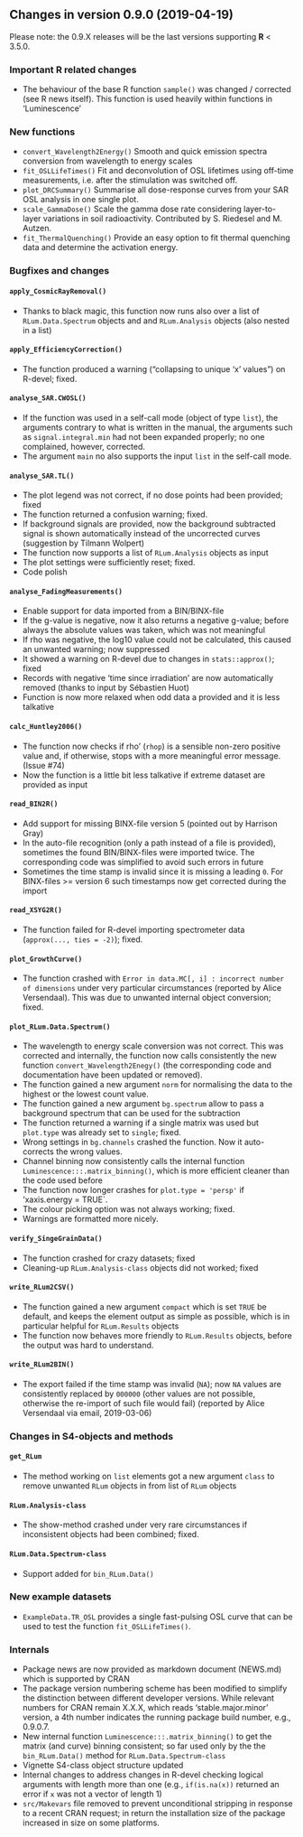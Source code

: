 




<!-- NEWS.md was auto-generated by NEWS.Rmd. Please DO NOT edit by hand!-->

## Changes in version 0.9.0 (2019-04-19)

Please note: the 0.9.X releases will be the last versions supporting
**R** \< 3.5.0.

### Important R related changes

  - The behaviour of the base R function `sample()` was changed /
    corrected (see R news itself). This function is used heavily within
    functions in ‘Luminescence’

### New functions

  - `convert_Wavelength2Energy()` Smooth and quick emission spectra
    conversion from wavelength to energy scales
  - `fit_OSLLifeTimes()` Fit and deconvolution of OSL lifetimes using
    off-time measurements, i.e. after the stimulation was switched off.
  - `plot_DRCSummary()` Summarise all dose-response curves from your SAR
    OSL analysis in one single plot.
  - `scale_GammaDose()` Scale the gamma dose rate considering
    layer-to-layer variations in soil radioactivity. Contributed by S.
    Riedesel and M. Autzen.
  - `fit_ThermalQuenching()` Provide an easy option to fit thermal
    quenching data and determine the activation energy.

### Bugfixes and changes

#### `apply_CosmicRayRemoval()`

  - Thanks to black magic, this function now runs also over a list of
    `RLum.Data.Spectrum` objects and and `RLum.Analysis` objects (also
    nested in a list)

#### `apply_EfficiencyCorrection()`

  - The function produced a warning (“collapsing to unique ‘x’ values”)
    on R-devel; fixed.

#### `analyse_SAR.CWOSL()`

  - If the function was used in a self-call mode (object of type
    `list`), the arguments contrary to what is written in the manual,
    the arguments such as `signal.integral.min` had not been expanded
    properly; no one complained, however, corrected.
  - The argument `main` no also supports the input `list` in the
    self-call mode.

#### `analyse_SAR.TL()`

  - The plot legend was not correct, if no dose points had been
    provided; fixed
  - The function returned a confusion warning; fixed.
  - If background signals are provided, now the background subtracted
    signal is shown automatically instead of the uncorrected curves
    (suggestion by Tilmann Wolpert)
  - The function now supports a list of `RLum.Analysis` objects as input
  - The plot settings were sufficiently reset; fixed.
  - Code polish

#### `analyse_FadingMeasurements()`

  - Enable support for data imported from a BIN/BINX-file
  - If the g-value is negative, now it also returns a negative g-value;
    before always the absolute values was taken, which was not
    meaningful
  - If rho was negative, the log10 value could not be calculated, this
    caused an unwanted warning; now suppressed
  - It showed a warning on R-devel due to changes in `stats::approx()`;
    fixed
  - Records with negative ‘time since irradiation’ are now automatically
    removed (thanks to input by Sébastien Huot)
  - Function is now more relaxed when odd data a provided and it is less
    talkative

#### `calc_Huntley2006()`

  - The function now checks if rho’ (`rhop`) is a sensible non-zero
    positive value and, if otherwise, stops with a more meaningful error
    message. (Issue \#74)
  - Now the function is a little bit less talkative if extreme dataset
    are provided as input

#### `read_BIN2R()`

  - Add support for missing BINX-file version 5 (pointed out by Harrison
    Gray)
  - In the auto-file recognition (only a path instead of a file is
    provided), sometimes the found BIN/BINX-files were imported twice.
    The corresponding code was simplified to avoid such errors in future
  - Sometimes the time stamp is invalid since it is missing a leading
    `0`. For BINX-files \>= version 6 such timestamps now get corrected
    during the import

#### `read_XSYG2R()`

  - The function failed for R-devel importing spectrometer data
    (`approx(..., ties = -2)`); fixed.

#### `plot_GrowthCurve()`

  - The function crashed with `Error in data.MC[, i] : incorrect number
    of dimensions` under very particular circumstances (reported by
    Alice Versendaal). This was due to unwanted internal object
    conversion; fixed.

#### `plot_RLum.Data.Spectrum()`

  - The wavelength to energy scale conversion was not correct. This was
    corrected and internally, the function now calls consistently the
    new function `convert_Wavelength2Enegy()` (the corresponding code
    and documentation have been updated or removed).  
  - The function gained a new argument `norm` for normalising the data
    to the highest or the lowest count value.
  - The function gained a new argument `bg.spectrum` allow to pass a
    background spectrum that can be used for the subtraction
  - The function returned a warning if a single matrix was used but
    `plot.type` was already set to `single`; fixed.
  - Wrong settings in `bg.channels` crashed the function. Now it
    auto-corrects the wrong values.
  - Channel binning now consistently calls the internal function
    `Luminescence:::.matrix_binning()`, which is more efficient cleaner
    than the code used before
  - The function now longer crashes for `plot.type = 'persp'` if
    ’xaxis.energy = TRUE\`.
  - The colour picking option was not always working; fixed.
  - Warnings are formatted more nicely.

#### `verify_SingeGrainData()`

  - The function crashed for crazy datasets; fixed
  - Cleaning-up `RLum.Analysis-class` objects did not worked; fixed

#### `write_RLum2CSV()`

  - The function gained a new argument `compact` which is set `TRUE` be
    default, and keeps the element output as simple as possible, which
    is in particular helpful for `RLum.Results` objects
  - The function now behaves more friendly to `RLum.Results` objects,
    before the output was hard to understand.

#### `write_RLum2BIN()`

  - The export failed if the time stamp was invalid (`NA`); now `NA`
    values are consistently replaced by `000000` (other values are not
    possible, otherwise the re-import of such file would fail) (reported
    by Alice Versendaal via email, 2019-03-06)

### Changes in S4-objects and methods

#### `get_RLum`

  - The method working on `list` elements got a new argument `class` to
    remove unwanted `RLum` objects in from list of `RLum` objects

#### `RLum.Analysis-class`

  - The show-method crashed under very rare circumstances if
    inconsistent objects had been combined; fixed.

#### `RLum.Data.Spectrum-class`

  - Support added for `bin_RLum.Data()`

### New example datasets

  - `ExampleData.TR_OSL` provides a single fast-pulsing OSL curve that
    can be used to test the function `fit_OSLLifeTimes()`.

### Internals

  - Package news are now provided as markdown document (NEWS.md) which
    is supported by CRAN
  - The package version numbering scheme has been modified to simplify
    the distinction between different developer versions. While relevant
    numbers for CRAN remain X.X.X, which reads ‘stable.major.minor’
    version, a 4th number indicates the running package build number,
    e.g., 0.9.0.7.
  - New internal function `Luminescence:::.matrix_binning()` to get the
    matrix (and curve) binning consistent; so far used only by the the
    `bin_RLum.Data()` method for `RLum.Data.Spectrum-class`
  - Vignette S4-class object structure updated
  - Internal changes to address changes in R-devel checking logical
    arguments with length more than one (e.g., `if(is.na(x))` returned
    an error if `x` was not a vector of length 1)
  - `src/Makevars` file removed to prevent unconditional stripping in
    response to a recent CRAN request; in return the installation size
    of the package increased in size on some platforms.
